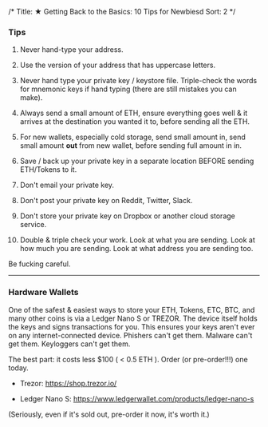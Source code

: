 /*
Title: ★ Getting Back to the Basics: 10 Tips for Newbiesd
Sort: 2
*/

### Tips

1. Never hand-type your address.

2. Use the version of your address that has uppercase letters. 

3. Never hand type your private key / keystore file. Triple-check the words for mnemonic keys if hand typing (there are still mistakes you can make).

4. Always send a small amount of ETH, ensure everything goes well & it arrives at the destination you wanted it to, before sending all the ETH. 

5. For new wallets, especially cold storage, send small amount in, send small amount **out** from new wallet, before sending full amount in in. 

6. Save / back up your private key in a separate location BEFORE sending ETH/Tokens to it.

7. Don't email your private key.

8. Don't post your private key on Reddit, Twitter, Slack. 

9. Don't store your private key on Dropbox or another cloud storage service. 

10. Double & triple check your work. Look at what you are sending. Look at how much you are sending. Look at what address you are sending too. 

Be fucking careful.


---

### Hardware Wallets

One of the safest & easiest ways to store your ETH, Tokens, ETC, BTC, and many other coins is via a Ledger Nano S or TREZOR. The device itself holds the keys and signs transactions for you. This ensures your keys aren't ever on any internet-connected device. Phishers can't get them. Malware can't get them. Keyloggers can't get them.

The best part: it costs less $100 ( < 0.5 ETH ).  Order (or pre-order!!!) one today.

- Trezor: https://shop.trezor.io/

- Ledger Nano S: https://www.ledgerwallet.com/products/ledger-nano-s

 (Seriously, even if it's sold out, pre-order it now, it's worth it.)